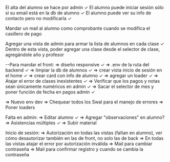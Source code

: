 El alta del alumno se hace por admin ✓
El alumno puede iniciar sesión sólo si su email está en la db de alumno ✓
El alumno puede ver su info de contacto pero no modificarla ✓

Mandar un mail al alumno como comprobante cuando se modifica el casillero de pago

Agregar una vista de admin para armar la lista de alumnos en cada clase ✓
Dentro de esta vista, poder agregar una clase desde el selector de clase, agregándole año y profesor


--Para mandar el front:
=> diseño responsive ✓
=> .env de la ruta del backend ✓
=> limpiar la db de alumnos ✓
=> crear vista inicio de sesión en el home ✓
=> crear card con info de alumno ✓
=> agregar un loader ✓
=> Atajar el error de clases inexistentes ✓
=> Verificar que los pagos y notas sean únicamente numéricos en admin ✓
=> Sacar el selector de mes y poner función de fecha en pagos admin ✓

=> Nuevo env dev
=> Chequear todos los Swal para el manejo de errores
=> Poner loaders


Falta en admin: 
=> Editar alumno ✓
=> Agregar "observaciones" en alumno?
=> Asistencias múltiples ✓
=> Subir material

Inicio de sesión:
=> Autorización en todas las vistas (faltan en alumno), ver cómo desautorizar también en las de front, no solo las de back
=> En todas las vistas atajar el error por autorización inválida
=> Mail para cambiar contraseña
=> Mail para confirmar registro y cuando se cambia la contraseña